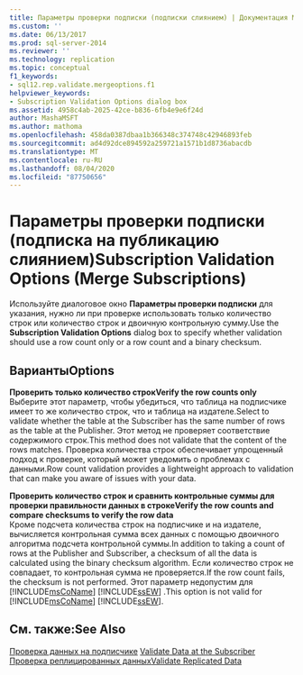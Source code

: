 ```yaml
---
title: Параметры проверки подписки (подписки слиянием) | Документация Майкрософт
ms.custom: ''
ms.date: 06/13/2017
ms.prod: sql-server-2014
ms.reviewer: ''
ms.technology: replication
ms.topic: conceptual
f1_keywords:
- sql12.rep.validate.mergeoptions.f1
helpviewer_keywords:
- Subscription Validation Options dialog box
ms.assetid: 4958c4ab-2025-42ce-b836-6fb4e9e6f24d
author: MashaMSFT
ms.author: mathoma
ms.openlocfilehash: 458da0387dbaa1b366348c374748c42946893feb
ms.sourcegitcommit: ad4d92dce894592a259721a1571b1d8736abacdb
ms.translationtype: MT
ms.contentlocale: ru-RU
ms.lasthandoff: 08/04/2020
ms.locfileid: "87750656"
---
```

# <a name="subscription-validation-options-merge-subscriptions"></a><span data-ttu-id="e1a81-102">Параметры проверки подписки (подписка на публикацию слиянием)</span><span class="sxs-lookup"><span data-stu-id="e1a81-102">Subscription Validation Options (Merge Subscriptions)</span></span>
  <span data-ttu-id="e1a81-103">Используйте диалоговое окно **Параметры проверки подписки** для указания, нужно ли при проверке использовать только количество строк или количество строк и двоичную контрольную сумму.</span><span class="sxs-lookup"><span data-stu-id="e1a81-103">Use the **Subscription Validation Options** dialog box to specify whether validation should use a row count only or a row count and a binary checksum.</span></span>  
  
## <a name="options"></a><span data-ttu-id="e1a81-104">Варианты</span><span class="sxs-lookup"><span data-stu-id="e1a81-104">Options</span></span>  
 <span data-ttu-id="e1a81-105">**Проверить только количество строк**</span><span class="sxs-lookup"><span data-stu-id="e1a81-105">**Verify the row counts only**</span></span>  
 <span data-ttu-id="e1a81-106">Выберите этот параметр, чтобы убедиться, что таблица на подписчике имеет то же количество строк, что и таблица на издателе.</span><span class="sxs-lookup"><span data-stu-id="e1a81-106">Select to validate whether the table at the Subscriber has the same number of rows as the table at the Publisher.</span></span> <span data-ttu-id="e1a81-107">Этот метод не проверяет соответствие содержимого строк.</span><span class="sxs-lookup"><span data-stu-id="e1a81-107">This method does not validate that the content of the rows matches.</span></span> <span data-ttu-id="e1a81-108">Проверка количества строк обеспечивает упрощенный подход к проверке, который может уведомить о проблемах с данными.</span><span class="sxs-lookup"><span data-stu-id="e1a81-108">Row count validation provides a lightweight approach to validation that can make you aware of issues with your data.</span></span>  
  
 <span data-ttu-id="e1a81-109">**Проверить количество строк и сравнить контрольные суммы для проверки правильности данных в строке**</span><span class="sxs-lookup"><span data-stu-id="e1a81-109">**Verify the row counts and compare checksums to verify the row data**</span></span>  
 <span data-ttu-id="e1a81-110">Кроме подсчета количества строк на подписчике и на издателе, вычисляется контрольная сумма всех данных с помощью двоичного алгоритма подсчета контрольной суммы.</span><span class="sxs-lookup"><span data-stu-id="e1a81-110">In addition to taking a count of rows at the Publisher and Subscriber, a checksum of all the data is calculated using the binary checksum algorithm.</span></span> <span data-ttu-id="e1a81-111">Если количество строк не совпадает, то контрольная сумма не проверяется.</span><span class="sxs-lookup"><span data-stu-id="e1a81-111">If the row count fails, the checksum is not performed.</span></span> <span data-ttu-id="e1a81-112">Этот параметр недопустим для [!INCLUDE[msCoName](../../includes/msconame-md.md)] [!INCLUDE[ssEW](../../includes/ssew-md.md)] .</span><span class="sxs-lookup"><span data-stu-id="e1a81-112">This option is not valid for [!INCLUDE[msCoName](../../includes/msconame-md.md)] [!INCLUDE[ssEW](../../includes/ssew-md.md)].</span></span>  
  
## <a name="see-also"></a><span data-ttu-id="e1a81-113">См. также:</span><span class="sxs-lookup"><span data-stu-id="e1a81-113">See Also</span></span>  
 <span data-ttu-id="e1a81-114">[Проверка данных на подписчике](validate-data-at-the-subscriber.md) </span><span class="sxs-lookup"><span data-stu-id="e1a81-114">[Validate Data at the Subscriber](validate-data-at-the-subscriber.md) </span></span>  
 [<span data-ttu-id="e1a81-115">Проверка реплицированных данных</span><span class="sxs-lookup"><span data-stu-id="e1a81-115">Validate Replicated Data</span></span>](validate-data-at-the-subscriber.md)  
  
  
